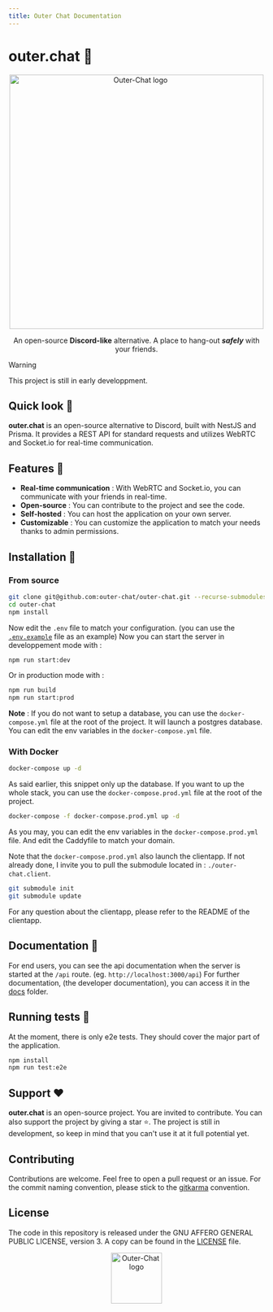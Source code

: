 ```yaml
---
title: Outer Chat Documentation
---
```


# outer.chat 🚀

<p align="center">
  <a target="blank"><img src="https://raw.githubusercontent.com/outer-chat/outer-chat/main/.readme/outerchat.png" width="500" alt="Outer-Chat logo" /></a>
</p>

<p align="center">
  An open-source <strong>Discord-like</strong> alternative. A place to hang-out <em><strong>safely</strong></em> with your friends.
</p>

> [!WARNING]
> This project is still in early developpment.

## Quick look 📸

**outer.chat** is an open-source alternative to Discord, built with NestJS and Prisma. It provides a REST API for standard requests and utilizes WebRTC and Socket.io for real-time communication.

## Features 🎉

- **Real-time communication** : With WebRTC and Socket.io, you can communicate with your friends in real-time.
- **Open-source** : You can contribute to the project and see the code.
- **Self-hosted** : You can host the application on your own server.
- **Customizable** : You can customize the application to match your needs thanks to admin permissions.

## Installation 🧰

### From source

```bash
git clone git@github.com:outer-chat/outer-chat.git --recurse-submodules
cd outer-chat
npm install
```

Now edit the `.env` file to match your configuration. (you can use the [`.env.example`](.env.example) file as an example)
Now you can start the server in developpement mode with :

```bash
npm run start:dev
```

Or in production mode with :

```bash
npm run build
npm run start:prod
```

**Note** : If you do not want to setup a database, you can use the `docker-compose.yml` file at the root of the project. It will launch a postgres database. You can edit the env variables in the `docker-compose.yml` file.

### With Docker

```bash
docker-compose up -d
```

As said earlier, this snippet only up the database. If you want to up the whole stack, you can use the `docker-compose.prod.yml` file at the root of the project.

```bash
docker-compose -f docker-compose.prod.yml up -d
```

As you may, you can edit the env variables in the `docker-compose.prod.yml` file.
And edit the Caddyfile to match your domain.

Note that the `docker-compose.prod.yml` also launch the clientapp. If not already done, I invite you to pull the submodule located in : `./outer-chat.client`.

```bash
git submodule init
git submodule update
```

For any question about the clientapp, please refer to the README of the clientapp.

## Documentation 📑

For end users, you can see the api documentation when the server is started at the `/api` route. (eg. `http://localhost:3000/api`)
For further documentation, (the developer documentation), you can access it in the [docs](docs) folder.

## Running tests 🧪

At the moment, there is only e2e tests. They should cover the major part of the application.

```bash
npm install
npm run test:e2e
```

## Support ❤️

**outer.chat** is an open-source project. You are invited to contribute. You can also support the project by giving a star ⭐️.
The project is still in development, so keep in mind that you can't use it at it full potential yet.

## Contributing

Contributions are welcome. Feel free to open a pull request or an issue.
For the commit naming convention, please stick to the [gitkarma](https://karma-runner.github.io/6.4/dev/git-commit-msg.html) convention.

## License

The code in this repository is released under the GNU AFFERO GENERAL PUBLIC LICENSE, version 3. A copy can be found in the [LICENSE](LICENSE) file.

<p align="center">
  <a target="blank"><img src=".readme/favicon.png" width="100" alt="Outer-Chat logo" /></a>
</p>

